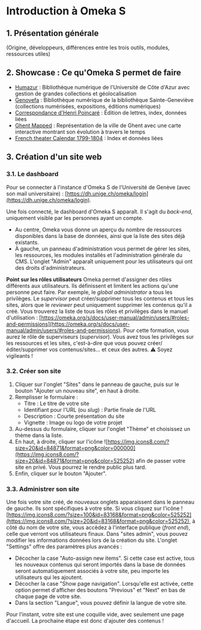 # Introduction à Omeka S

## 1. Présentation générale
(Origine, développeurs, différences entre les trois outils, modules, ressources utiles)

## 2. Showcase : Ce qu'Omeka S permet de faire
- [Humazur](https://humazur.univ-cotedazur.fr/s/humazur/page/accueil) : Bibliothèque numérique de l'Université de Côte d'Azur avec gestion de grandes collections et géolocalisation
- [Genovefa](https://genovefa.bsg.univ-paris3.fr/s/genovefa/page/accueil) : Bibliothèque numérique de la bibliothèque Sainte-Geneviève (collections numérisées, expositions, éditions numériques)
- [Correspondance d'Henri Poincaré](https://henripoincare.fr/s/correspondance/page/accueil) : Édition de lettres, index, données liées
- [Ghent Mapped](https://kaart.gentgemapt.be/) : Représentation de la ville de Ghent avec une carte interactive montrant son évolution à travers le temps
- [French theater Calendar 1799-1804](https://reve.warwick.ac.uk/s/revev1_3/page/home) : Index et données liées

## 3. Création d'un site web
### 3.1. Le dashboard
Pour se connecter à l'instance d'Omeka S de l'Université de Genève (avec son mail universitaire) : [https://dh.unige.ch/omeka/login](https://dh.unige.ch/omeka/login).

Une fois connecté, le dashboard d'Omeka S apparaît. Il s'agit du *back-end*, uniquement visible par les personnes ayant un compte.

- Au centre, Omeka vous donne un aperçu du nombre de ressources disponibles dans la base de données, ainsi que la liste des sites déjà existants.
- À gauche, un panneau d'administration vous permet de gérer les sites, les ressources, les modules installés et l'administration générale du CMS. L'onglet "Admin" apparaît uniquement pour les utilisateurs qui ont des droits d'administrateurs.

**Point sur les rôles utilisateurs**
Omeka permet d'assigner des rôles différents aux utilisateurs. Ils définissent et limitent les actions qu'une personne peut faire. Par exemple, le *global administrator* a tous les privilèges. Le *supervisor* peut créer/supprimer tous les contenus et tous les sites, alors que le *reviewer* peut uniquement supprimer les contenus qu'il a créé. Vous trouverez la liste de tous les rôles et privilèges dans le manuel d'utilisation : [https://omeka.org/s/docs/user-manual/admin/users/#roles-and-permissions](https://omeka.org/s/docs/user-manual/admin/users/#roles-and-permissions).
Pour cette formation, vous aurez le rôle de superviseurs (*supervisor*). Vous avez tous les privilèges sur les ressources et les sites, c'est-à-dire que vous pouvez créer/éditer/supprimer vos contenus/sites... et ceux des autres. :warning: Soyez vigileants !

### 3.2. Créer son site

1. Cliquer sur l'onglet "Sites" dans le panneau de gauche, puis sur le bouton "Ajouter un nouveau site", en haut à droite.
1. Remplisser le formulaire :
   - Titre : Le titre de votre site
   - Identifiant pour l'URL (ou *slug*) :  Partie finale de l'URL
   - Description : Courte présentation du site 
   - Vignette : Image ou logo de votre projet
1. Au-dessus du formulaire, cliquer sur l'onglet "Thème" et choisissez un thème dans la liste.
1. En haut, à droite, cliquer sur l'icône ![https://img.icons8.com/?size=20&id=84871&format=png&color=000000](https://img.icons8.com/?size=20&id=84871&format=png&color=525252) afin de passer votre site en privé. Vous pourrez le rendre public plus tard.
1. Enfin, cliquer sur le bouton "Ajouter".

### 3.3. Administrer son site
Une fois votre site créé, de nouveaux onglets apparaissent dans le panneau de gauche. Ils sont spécifiques à votre site. Si vous cliquez sur l'icône ![https://img.icons8.com/?size=100&id=83168&format=png&color=525252](https://img.icons8.com/?size=20&id=83168&format=png&color=525252), à côté du nom de votre site, vous accèdez à l'interface publique (*front end*), celle que verront vos utilisateurs finaux.
Dans "sites admin", vous pouvez modifier les informations données lors de la création du site. L'onglet "Settings" offre des paramètres plus avancés :

- Décocher la case "Auto-assign new items". Si cette case est active, tous les nouveaux contenus qui seront importés dans la base de données seront automatiquement associés à votre site, peu importe les utilisateurs qui les ajoutent.
- Décocher la case "Show page navigation". Lorsqu'elle est activée, cette option permet d'afficher des boutons "Previous" et "Next" en bas de chaque page de votre site.
- Dans la section "Langue", vous pouvez définir la langue de votre site.

Pour l'instant, votre site est une coquille vide, avec seulement une page d'accueil. La prochaine étape est donc d'ajouter des contenus !


